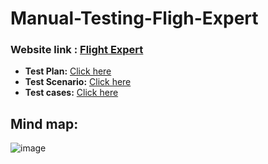 # Manual-Testing-Fligh-Expert

### **Website link :** [Flight Expert](https://flightexpert.com/)

- **Test Plan:** [Click here](https://docs.google.com/spreadsheets/d/1rFeV41n414pqqF4WHT-vvRa_Ig6yrAQU/edit?gid=1633991559#gid=1633991559)
- **Test Scenario:** [Click here](https://docs.google.com/spreadsheets/d/1rFeV41n414pqqF4WHT-vvRa_Ig6yrAQU/edit?gid=1411771291#gid=1411771291)
- **Test cases:** [Click here](https://docs.google.com/spreadsheets/d/1rFeV41n414pqqF4WHT-vvRa_Ig6yrAQU/edit?gid=414538291#gid=414538291)

## Mind map:
![image](https://github.com/user-attachments/assets/9cad1677-b253-4f95-a786-ae451290cf7a)

